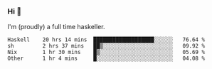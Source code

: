 ### Hi 👋

I'm (proudly) a full time haskeller.

<!--START_SECTION:waka-->

```text
Haskell    20 hrs 14 mins  ███████████████████░░░░░░   76.64 %
sh         2 hrs 37 mins   ██▒░░░░░░░░░░░░░░░░░░░░░░   09.92 %
Nix        1 hr 30 mins    █▒░░░░░░░░░░░░░░░░░░░░░░░   05.69 %
Other      1 hr 4 mins     █░░░░░░░░░░░░░░░░░░░░░░░░   04.08 %
```

<!--END_SECTION:waka-->
